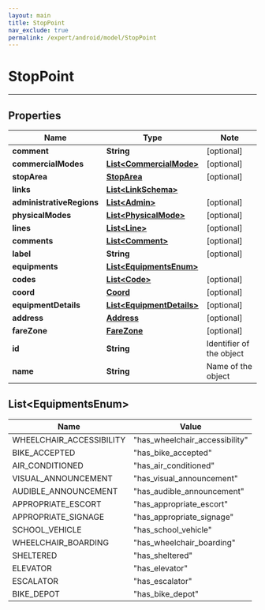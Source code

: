 ```yaml
---
layout: main
title: StopPoint
nav_exclude: true
permalink: /expert/android/model/StopPoint
---
```


# StopPoint

---

## Properties

Name | Type | Note
---- | ---- | ----
**comment** | **String** | [optional] 
**commercialModes** | [**List&lt;CommercialMode&gt;**](CommercialMode.md) | [optional] 
**stopArea** | [**StopArea**](StopArea.md) | [optional] 
**links** | [**List&lt;LinkSchema&gt;**](LinkSchema.md) | 
**administrativeRegions** | [**List&lt;Admin&gt;**](Admin.md) | [optional] 
**physicalModes** | [**List&lt;PhysicalMode&gt;**](PhysicalMode.md) | [optional] 
**lines** | [**List&lt;Line&gt;**](Line.md) | [optional] 
**comments** | [**List&lt;Comment&gt;**](Comment.md) | [optional] 
**label** | **String** | [optional] 
**equipments** | [**List&lt;EquipmentsEnum&gt;**](#List&lt;EquipmentsEnum&gt;)
**codes** | [**List&lt;Code&gt;**](Code.md) | [optional] 
**coord** | [**Coord**](Coord.md) | [optional] 
**equipmentDetails** | [**List&lt;EquipmentDetails&gt;**](EquipmentDetails.md) | [optional] 
**address** | [**Address**](Address.md) | [optional] 
**fareZone** | [**FareZone**](FareZone.md) | [optional] 
**id** | **String** | Identifier of the object 
**name** | **String** | Name of the object 

## List&lt;EquipmentsEnum&gt;
Name | Value
---- | -----
WHEELCHAIR_ACCESSIBILITY | &quot;has_wheelchair_accessibility&quot;
BIKE_ACCEPTED | &quot;has_bike_accepted&quot;
AIR_CONDITIONED | &quot;has_air_conditioned&quot;
VISUAL_ANNOUNCEMENT | &quot;has_visual_announcement&quot;
AUDIBLE_ANNOUNCEMENT | &quot;has_audible_announcement&quot;
APPROPRIATE_ESCORT | &quot;has_appropriate_escort&quot;
APPROPRIATE_SIGNAGE | &quot;has_appropriate_signage&quot;
SCHOOL_VEHICLE | &quot;has_school_vehicle&quot;
WHEELCHAIR_BOARDING | &quot;has_wheelchair_boarding&quot;
SHELTERED | &quot;has_sheltered&quot;
ELEVATOR | &quot;has_elevator&quot;
ESCALATOR | &quot;has_escalator&quot;
BIKE_DEPOT | &quot;has_bike_depot&quot;

